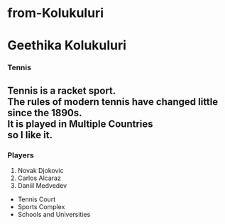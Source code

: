 # from-Kolukuluri
# Geethika Kolukuluri
### Tennis

Tennis is a **racket** sport.<br>
The **rules** of modern tennis have changed little since the 1890s.<br>
It is played in Multiple Countries<br>
so I like it.
---
### Players
1. Novak Djokovic
2. Carlos Alcaraz
3. Daniil Medvedev

- Tennis Court
- Sports Complex
- Schools and Universities